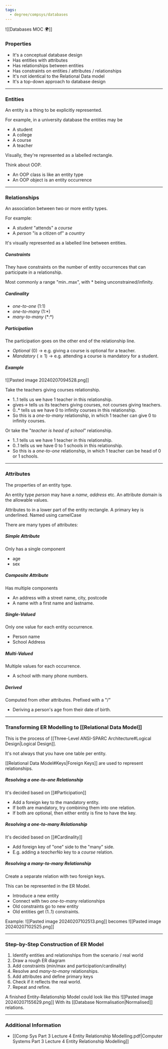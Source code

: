 ```yaml
---
tags:
  - degree/compsys/databases
---
```

![[Databases MOC 🌍]]

### Properties 

- It's a conceptual database design 
- Has entities with attributes 
- Has relationships between entities 
- Has constraints on entities / attributes / relationships 
- It's not identical to the Relational Data model
- It's a top-down approach to database design 

---
### Entities 

An entity is a thing to be explicitly represented.

For example, in a university database the entities may be
- A student 
- A college 
- A course 
- A teacher 

Visually, they're represented as a labelled rectangle.

Think about OOP.
- An OOP class is like an entity type 
- An OOP object is an entity occurrence

---
### Relationships 

An association between two or more entity types.

For example:
- A *student* "attends" a *course* 
- A *person* "is a citizen of" a *country*

It's visually represented as a labelled line between entities.

##### Constraints 
They have constraints on the number of entity occurrences that can participate in a relationship.

Most commonly a range "min..max", with \* being unconstrained/infinity.

##### Cardinality 
- *one-to-one* (1:1)
- *one-to-many* (1:\*)
- *many-to-many* (\*:\*)

##### Participation 
The participation goes on the other end of the relationship line.

- *Optional* ($0$) $\to$ e.g. giving a course is optional for a teacher.
- *Mandatory* ($\ge 1$) $\to$ e.g. attending a course is mandatory for a student.

##### Example 

![[Pasted image 20240207094528.png]]

Take the teachers giving courses relationship.
- $1..1$ tells us we have 1 teacher in this relationship.
- $\text{gives}\to$ tells us its teachers giving courses, not courses giving teachers.
- $0..*$ tells us we have 0 to infinity courses in this relationship.
- So this is a *one-to-many* relationship, in which 1 teacher can give 0 to infinity courses.

Or take the "*teacher is head of school*" relationship.
- $1..1$ tells us we have 1 teacher in this relationship.
- $0..1$ tells us we have 0 to 1 schools in this relationship.
- So this is a *one-to-one* relationship, in which 1 teacher can be head of 0 or 1 schools.

---
### Attributes 

The properties of an entity type.

An entity type *person* may have a *name*, *address* etc.
An attribute domain is the allowable values.

Attributes to in a lower part of the entity rectangle.
A primary key is underlined.
Named using camelCase

There are many types of attributes:
##### Simple Attribute 
Only has a single component
- age 
- sex 

##### Composite Attribute 
Has multiple components 
- An address with a street name, city, postcode 
- A name with a first name and lastname.

##### Single-Valued 
Only one value for each entity occurrence.
- Person name 
- School Address 

##### Multi-Valued 
Multiple values for each occurrence.
- A school with many phone numbers.

##### Derived 
Computed from other attributes.
Prefixed with a "/"
- Deriving a person's age from their date of birth.

---
### Transforming ER Modelling to [[Relational Data Model]]

This is the process of [[Three-Level ANSI-SPARC Architecture#Logical Design|Logical Design]].

It's not always that you have one table per entity.

[[Relational Data Model#Keys|Foreign Keys]] are used to represent relationships.

##### Resolving a *one-to-one* Relationship
It's decided based on [[#Participation]]
- Add a foreign key to the mandatory entity.
- If both are mandatory, try combining them into one relation.
- If both are optional, then either entity is fine to have the key.

##### Resolving a *one-to-many* Relationship 
It's decided based on [[#Cardinality]]
- Add foreign key of "one" side to the "many" side.
- E.g. adding a *teacherNo* key to a *course* relation.

##### Resolving a *many-to-many* Relationship 
Create a separate relation with two foreign keys.

This can be represented in the ER Model.
- Introduce a new entity
- Connect with two *one-to-many* relationships 
- Old constraints go to new entity 
- Old entities get (1..1) constraints.

Example:
![[Pasted image 20240207102513.png]]
becomes
![[Pasted image 20240207102525.png]]

---
### Step-by-Step Construction of ER Model 

1. Identify entities and relationships from the scenario / real world 
2. Draw a rough ER diagram 
3. Add constraints (min/max and participation/cardinality)
4. Resolve and *many-to-many* relationships.
5. Add attributes and define primary keys 
6. Check if it reflects the real world.
7. Repeat and refine.

A finished Entity-Relationship Model could look like this 
![[Pasted image 20240207155629.png]]
With its [[Database Normalisation|Normalised]] relations.

---
### Additional Information

- [[Comp Sys Part 3 Lecture 4 Entity Relationship Modelling.pdf|Computer Systems Part 3 Lecture 4 Entity Relationship Modelling]]

